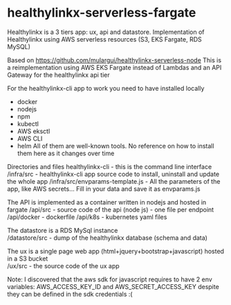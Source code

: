 # healthylinkx-serverless-fargate
Healthylinkx is a 3 tiers app: ux, api and datastore. Implementation of Healthylinkx using AWS serverless resources (S3, EKS Fargate, RDS MySQL)

Based on https://github.com/mulargui/healthylinkx-serverless-node
This is a reimplementation using AWS EKS Fargate instead of Lambdas and an API Gateway for the healthylinkx api tier

For the healthylinkx-cli app to work you need to have installed locally
* docker
* nodejs
* npm
* kubectl
* AWS eksctl
* AWS CLI
* helm
All of them are well-known tools. No reference on how to install them here as it changes over time

Directories and files
healthylinkx-cli - this is the command line interface
/infra/src - healthylinkx-cli app source code to install, uninstall and update the whole app
/infra/src/envparams-template.js - All the parameters of the app, like AWS secrets...
Fill in your data and save it as envparams.js

The API is implemented as a container written in nodejs and hosted in fargate
/api/src - source code of the api (node js) - one file per endpoint  
/api/docker - dockerfile
/api/k8s - kubernetes yaml files

The datastore is a RDS MySql instance  
/datastore/src - dump of the healthylinkx database (schema and data)

The ux is a single page web app (html+jquery+bootstrap+javascript) hosted in a S3 bucket  
/ux/src - the source code of the ux app 

Note: I discovered that the aws sdk for javascript requires to have 2 env variables: AWS_ACCESS_KEY_ID and AWS_SECRET_ACCESS_KEY despite they can be defined in the sdk credentials :( 